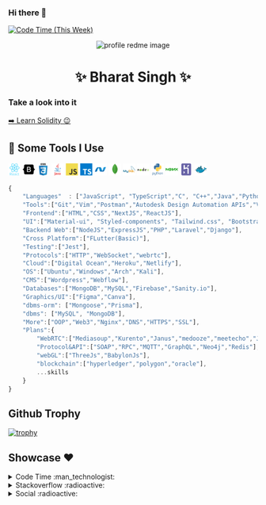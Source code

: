 
### Hi there 👋  ###

[![Code Time (This Week)](https://wakatime.com/badge/user/c36c5ee1-a73f-46f1-99e4-1a87bc01948f.svg)](https://wakatime.com/@c36c5ee1-a73f-46f1-99e4-1a87bc01948f)
&nbsp;&nbsp;
<!--
![Lines of code](https://img.shields.io/badge/From%20Hello%20World%20I%27ve%20Written-159%20Thousand%20lines%20of%20code-blue)
-->
<p align="center">
  <img alt="profile redme image" src="https://user-images.githubusercontent.com/51924618/184501682-879e2d1a-1efc-462b-aa22-334489eb5e92.gif"/>
  <h1 align="center" aria-label="profile name" >✨ Bharat Singh ✨</h1>
</p>







### Take a look into it 
<p><a href="https://github.com/imbharat420/solidity-for-beginner"> ➡️ Learn Solidity 😉 </a></p>

 

<h2>🚀 Some Tools I Use</h2>
<p align="left">
<img src="https://raw.githubusercontent.com/devicons/devicon/master/icons/react/react-original-wordmark.svg" alt="react" width="25" height="25" />
<img src="https://raw.githubusercontent.com/devicons/devicon/master/icons/bootstrap/bootstrap-plain.svg" alt="bootstrap" width="25" height="25" />
<img src="https://raw.githubusercontent.com/devicons/devicon/master/icons/css3/css3-original-wordmark.svg" alt="css3" width="25" height="25" />
<img src="https://raw.githubusercontent.com/devicons/devicon/master/icons/java/java-original-wordmark.svg" alt="java" width="25" height="25" />
<img src="https://raw.githubusercontent.com/devicons/devicon/master/icons/javascript/javascript-original.svg" alt="javascript" width="25" height="25" />
<img src="https://raw.githubusercontent.com/devicons/devicon/master/icons/typescript/typescript-original.svg" alt="typescript" width="25" height="25" />
<img src="https://raw.githubusercontent.com/devicons/devicon/master/icons/dot-net/dot-net-original.svg" alt=".NET" width="25" height="25" />
<img src="https://raw.githubusercontent.com/devicons/devicon/master/icons/mongodb/mongodb-original.svg" alt="mongodb" width="25" height="25" />
<img src="https://raw.githubusercontent.com/devicons/devicon/master/icons/mysql/mysql-original-wordmark.svg" alt="mysql" width="25" height="25" />
<img src="https://raw.githubusercontent.com/devicons/devicon/master/icons/nodejs/nodejs-original-wordmark.svg" alt="nodejs" width="25" height="25" />
<img src="https://raw.githubusercontent.com/devicons/devicon/master/icons/python/python-original-wordmark.svg" alt="python" width="25" height="25" />
<img src="https://raw.githubusercontent.com/devicons/devicon/master/icons/nginx/nginx-original.svg" alt="nginx" width="25" height="25" />
<img src="https://raw.githubusercontent.com/devicons/devicon/master/icons/heroku/heroku-plain.svg" alt="heroku" width="25" height="25" />
<img src="https://raw.githubusercontent.com/devicons/devicon/master/icons/docker/docker-original.svg" alt="Docker" width="25" height="25" />
<!-- <img src="https://cdn.jsdelivr.net/gh/devicons/devicon/icons/go/go-original.svg" alt="Go" width="25" height="25" /> -->
</p>


```js
{
    "Languages"  : ["JavaScript", "TypeScript","C", "C++","Java","Python","C#","Visual Basic", "Dart"],
    "Tools":["Git","Vim","Postman","Autodesk Design Automation APIs","VS Code","Sublime Text"],
    "Frontend":["HTML","CSS","NextJS","ReactJS"],
    "UI":["Material-ui", "Styled-components", "Tailwind.css", "Bootstrap", "SCSS"],
    "Backend Web":["NodeJS","ExpressJS","PHP","Laravel","Django"],
    "Cross Platform":["FLutter(Basic)"],
    "Testing":["Jest"],
    "Protocols":["HTTP","WebSocket","webrtc"],
    "Cloud":["Digital Ocean","Heroku","Netlify"],
    "OS":["Ubuntu","Windows","Arch","Kali"],
    "CMS":["Wordpress","Webflow"],
    "Databases":["MongoDB","MySQL","Firebase","Sanity.io"],
    "Graphics/UI":["Figma","Canva"],
    "dbms-orm": ["Mongoose","Prisma"],
    "dbms": ["MySQL", "MongoDB"],
    "More":["OOP","Web3","Nginx","DNS","HTTPS","SSL"],
    "Plans":{
        "WebRTC":["Mediasoup","Kurento","Janus","medooze","meetecho","Jitsi","Agora","PionSFU","DeadSFU"],
        "Protocol&API":["SOAP","RPC","MQTT","GraphQL","Neo4j","Redis"],
        "webGL":["ThreeJs","BabylonJs"],
        "blockchain":["hyperledger","polygon","oracle"],
        ...skills
    }
}
```

<h2>Github Trophy</h2>

[![trophy](https://github-profile-trophy.vercel.app/?username=imbharat420&theme=onedark)](https://github.com/imbharat420/github-profile-trophy)

<h2> Showcase ❤️ </h2>

<details>
  <summary>Code Time :man_technologist: </summary>
  
  ### [Waka Time](https://wakatime.com/@Imbharat420)
<<<<<<< HEAD
  ![Wakatime Profile]()
 
=======
  ![Wakatime Profile](https://user-images.githubusercontent.com/51924618/227158273-078a29d2-9e33-438e-b3ac-d4d05210ca73.png)

>>>>>>> 0dae97cf121b7ffbf66f778995367eb98d44c5db
  ###
  ```
                 ,▄▄▓██████▓▄▄,
             ▄▓███████████████████▄
          ▄████████▀▀▀╙╙╙╙▀▀▀████████▄
        ▄██████▀└              └▀██████▄
       ██████└                    └▀█████
      █████▀                        ╙█████µ
     █████¬                    ▄█▓    █████
    ╟████⌐      ╓▄           ╓███▀     ████▌
    █████       ███▌        ▓███─      █████
    █████        ▀███,,▓▓ ╓███▀        ╟████
    █████         └██████████`         █████
    ╙████▌          ▀██▀███▀          ▐████▌
     ╟████▄                          ╓█████
      ▀█████                        ▓█████
       ╙██████,                  ,▄█████▀
         ▀██████▓▄            ▄▓██████▀
           ╙████████████████████████▀
              ╙▀████████████████▀╙
                    └╙╙╙╙╙╙└─
  ```
</details>



<details>
  <summary>Stackoverflow ‍:radioactive: </summary>
  
  ### [Stackoverflow](https://stackoverflow.com/users/12071002/imbharat420)
  ![Stackoverflow imbharat420](https://user-images.githubusercontent.com/51924618/185731126-d8e08696-8c5d-46d6-b16b-48dbb625f45b.png)
   <img src="https://github-readme-stackoverflow.vercel.app/?userID=12071002">
</details>

<details>
     <summary>Social  ‍:radioactive: </summary>
     <a href="https://stardev.io/developers/imbharat420">stardev.io</a> 
    <img alt="Check out imbharat420's profile on stardev.io" src="https://stardev.io/developers/imbharat420/badge/languages/global.svg" />
<details>


<!--
**imbharat420/imbharat420** is a ✨ _special_ ✨ repository because its `README.md` (this file) appears on your GitHub profile.

Here are some ideas to get you started:

- 🔭 I’m currently working on ...
- 🌱 I’m currently learning ...
- 👯 I’m looking to collaborate on ...
- 🤔 I’m looking for help with ...
- 💬 Ask me about ...
- 📫 How to reach me: ...
- 😄 Pronouns: ...
- ⚡ Fun fact: ...
<<<<<<< HEAD


// ☆ Frontend - HTML, CSS, NextJS, ReactJS
// ☆ Cross Platform - FLutter(Basic)
// ☆ Backend Web - NodeJS, ExpressJS , PHP
// ☆ Testing - Jest
// ☆ Protocols - HTTP, WebSocket
// ☆ Tools - Git, Vim, Postman, Autodesk Forge Design Automation API, VS Code (CLI is my GF)
// ☆ Cloud - Digital Ocean
// ☆ O.S. - Ubuntu, Windows , Arch
// ☆ CMS - Wordpress , Webflow
// ☆ Databases - MongoDB, MySQL, Firebase , Sanity.io
// ☆ Graphics/UI- Figma , Canva
// ☆ More - OOP,Web3,Nginx,DNS, HTTPS,SSL
// ☆ Plan -
//  WebRTC(Mediasoup,Kurento,Janus ... ) , 
//  Protocol&API(SOAP,RPC,MQTT,WebSocket, 
//  GraphQL,Neo4j,Redis), 
//  webGL(ThreeJs,BabylonJs ... )^shaders , 
//  blockchain(hyperledger,polygon,oracle ... )
-->
=======
-->
>>>>>>> 0dae97cf121b7ffbf66f778995367eb98d44c5db
